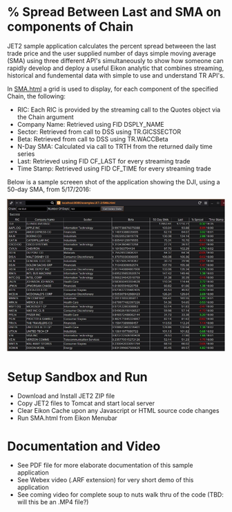 # % Spread Between Last and SMA on components of Chain

JET2 sample application calculates the percent spread betweeen the last trade price and the user supplied number of days simple moving average (SMA) using three different API's simultaneously to show how someone can rapidly develop and deploy a useful Eikon analytic that combines streaming, historical and fundemental data with simple to use and understand TR API's.  

In [SMA.html](SMA.html) a grid is used to display, for each component of the specified Chain, the following:

- RIC: Each RIC is provided by the streaming call to the Quotes object via the Chain argument
- Company Name:  Retrieved using FID DSPLY_NAME
- Sector: Retrieved from call to DSS using TR.GICSSECTOR
- Beta:  Retrieved from call to DSS using TR.WACCBeta
- N-Day SMA:  Calculated via call to TRTH from the returned daily time series
- Last:  Retrieved using FID CF_LAST for every streaming trade
- Time Stamp:  Retrieved using FID CF_TIME for every streaming trade

Below is a sample screeen shot of the application showing the DJI, using a 50-day SMA, from 5/17/2016:

![](screenShot-DJI-50-20160517.jpg)

# Setup Sandbox and Run

- Download and Install JET2 ZIP file
- Copy JET2 files to Tomcat and start local server
- Clear Eikon Cache upon any Javascript or HTML source code changes
- Run SMA.html from Eikon Menubar

# Documentation and Video

- See PDF file for more elaborate documentation of this sample application
- See Webex video (.ARF extension) for very short demo of this application
- See coming video for complete soup to nuts walk thru of the code (TBD:  will this be an .MP4 file?)
